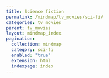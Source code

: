 ```yaml
---
title: Science fiction
permalink: /mindmap/tv_movies/sci-fi/
categories: tv_movies
parent: tv_movies
layout: mindmap_index
pagination:
  collection: mindmap
  category: sci-fi
  enabled: "true"
  extension: html
  indexpage: index
---
```

